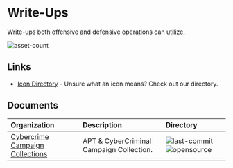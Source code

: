 # Write-Ups

Write-ups both offensive and defensive operations can utilize.

![asset-count](https://img.shields.io/badge/Tools%20%26%20Resources%20Availalbe-1-947cb0?style=for-the-badge)

## Links <!-- {docsify-ignore} -->

- [Icon Directory](../ICONS.md) - Unsure what an icon means? Check out our directory.

## Documents

| Organization | Description | Directory |
| :--- | :--- | :--- |
| [Cybercrime Campaign Collections](https://github.com/CyberMonitor/APT_CyberCriminal_Campagin_Collections) | APT & CyberCriminal Campaign Collection. | ![last-commit](https://img.shields.io/github/last-commit/CyberMonitor/APT_CyberCriminal_Campagin_Collections?color=947cb0&style=flat-square) ![opensource](https://raw.githubusercontent.com/InfosecHouse/InfosecHouse/main/icons/opensource.png) |

